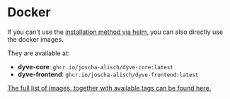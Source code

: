 # Docker

If you can't use the [installation method via helm](helm.md), you can also directly use the docker images.

They are available at:

* **dyve-core**: `ghcr.io/joscha-alisch/dyve-core:latest`
* **dyve-frontend**: `ghcr.io/joscha-alisch/dyve-frontend:latest`

[The full list of images, together with available tags can be found here.](https://github.com/joscha-alisch?tab=packages&repo_name=dyve&ecosystem=container)